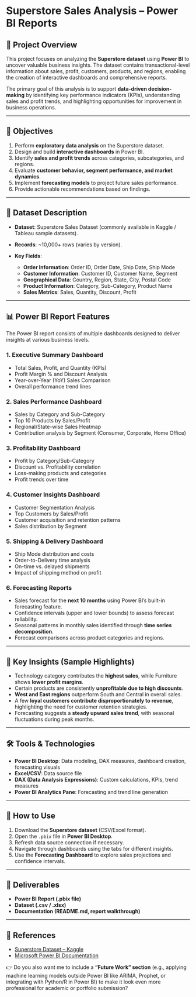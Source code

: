 # Superstore Sales Analysis – Power BI Reports

## 📌 Project Overview

This project focuses on analyzing the **Superstore dataset** using **Power BI** to uncover valuable business insights. The dataset contains transactional-level information about sales, profit, customers, products, and regions, enabling the creation of interactive dashboards and comprehensive reports.

The primary goal of this analysis is to support **data-driven decision-making** by identifying key performance indicators (KPIs), understanding sales and profit trends, and highlighting opportunities for improvement in business operations.

---

## 🎯 Objectives

1. Perform **exploratory data analysis** on the Superstore dataset.
2. Design and build **interactive dashboards** in Power BI.
3. Identify **sales and profit trends** across categories, subcategories, and regions.
4. Evaluate **customer behavior, segment performance, and market dynamics**.
5. Implement **forecasting models** to project future sales performance.
6. Provide actionable recommendations based on findings.

---

## 📂 Dataset Description

* **Dataset**: Superstore Sales Dataset (commonly available in Kaggle / Tableau sample datasets).
* **Records**: \~10,000+ rows (varies by version).
* **Key Fields**:

  * **Order Information**: Order ID, Order Date, Ship Date, Ship Mode
  * **Customer Information**: Customer ID, Customer Name, Segment
  * **Geographical Data**: Country, Region, State, City, Postal Code
  * **Product Information**: Category, Sub-Category, Product Name
  * **Sales Metrics**: Sales, Quantity, Discount, Profit

---

## 📊 Power BI Report Features

The Power BI report consists of multiple dashboards designed to deliver insights at various business levels.

### 1. **Executive Summary Dashboard**

* Total Sales, Profit, and Quantity (KPIs)
* Profit Margin % and Discount Analysis
* Year-over-Year (YoY) Sales Comparison
* Overall performance trend lines

### 2. **Sales Performance Dashboard**

* Sales by Category and Sub-Category
* Top 10 Products by Sales/Profit
* Regional/State-wise Sales Heatmap
* Contribution analysis by Segment (Consumer, Corporate, Home Office)

### 3. **Profitability Dashboard**

* Profit by Category/Sub-Category
* Discount vs. Profitability correlation
* Loss-making products and categories
* Profit trends over time

### 4. **Customer Insights Dashboard**

* Customer Segmentation Analysis
* Top Customers by Sales/Profit
* Customer acquisition and retention patterns
* Sales distribution by Segment

### 5. **Shipping & Delivery Dashboard**

* Ship Mode distribution and costs
* Order-to-Delivery time analysis
* On-time vs. delayed shipments
* Impact of shipping method on profit

### 6. **Forecasting Reports**

* Sales forecast for the **next 10 months** using Power BI’s built-in forecasting feature.
* Confidence intervals (upper and lower bounds) to assess forecast reliability.
* Seasonal patterns in monthly sales identified through **time series decomposition**.
* Forecast comparisons across product categories and regions.

---

## 🔑 Key Insights (Sample Highlights)

* Technology category contributes the **highest sales**, while Furniture shows **lower profit margins**.
* Certain products are consistently **unprofitable due to high discounts**.
* **West and East regions** outperform South and Central in overall sales.
* A few **loyal customers contribute disproportionately to revenue**, highlighting the need for customer retention strategies.
* Forecasting suggests a **steady upward sales trend**, with seasonal fluctuations during peak months.

---

## 🛠 Tools & Technologies

* **Power BI Desktop**: Data modeling, DAX measures, dashboard creation, forecasting visuals
* **Excel/CSV**: Data source file
* **DAX (Data Analysis Expressions)**: Custom calculations, KPIs, trend measures
* **Power BI Analytics Pane**: Forecasting and trend line generation

---

## 🚀 How to Use

1. Download the **Superstore dataset** (CSV/Excel format).
2. Open the `.pbix` file in **Power BI Desktop**.
3. Refresh data source connection if necessary.
4. Navigate through dashboards using the tabs for different insights.
5. Use the **Forecasting Dashboard** to explore sales projections and confidence intervals.

---

## 📌 Deliverables

* **Power BI Report (.pbix file)**
* **Dataset (.csv / .xlsx)**
* **Documentation (README.md, report walkthrough)**

---

## 📖 References

* [Superstore Dataset – Kaggle](https://www.kaggle.com/datasets)
* [Microsoft Power BI Documentation](https://learn.microsoft.com/en-us/power-bi/)


👉 Do you also want me to include a **“Future Work” section** (e.g., applying machine learning models outside Power BI like ARIMA, Prophet, or integrating with Python/R in Power BI) to make it look even more professional for academic or portfolio submission?
